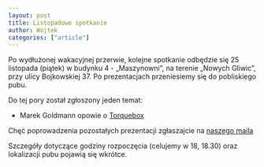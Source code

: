 ```yaml
---
layout: post
title: Listopadowe spotkanie
author: Wojtek
categories: ["article"]
---
```


Po wydłużonej wakacyjnej przerwie, kolejne spotkanie odbędzie się 25
listopada (piątek) w budynku 4 - „Maszynowni”, na terenie „Nowych
Gliwic”, przy ulicy Bojkowskiej 37. Po prezentacjach przeniesiemy się do
pobliskiego pubu.

Do tej pory został zgłoszony jeden temat:

-   Marek Goldmann opowie o [Torquebox](http://torquebox.org)

Chęć poprowadzenia pozostałych prezentacji zgłaszajcie na [naszego
maila](mailto:spotkania@srug.pl)

Szczegóły dotyczące godziny rozpoczęcia (celujemy w 18, 18.30) oraz
lokalizacji pubu pojawią się wkrótce.
